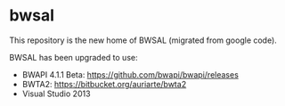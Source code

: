 # bwsal
This repository is the new home of BWSAL (migrated from google code).

BWSAL has been upgraded to use:
- BWAPI 4.1.1 Beta: https://github.com/bwapi/bwapi/releases
- BWTA2: https://bitbucket.org/auriarte/bwta2
- Visual Studio 2013
